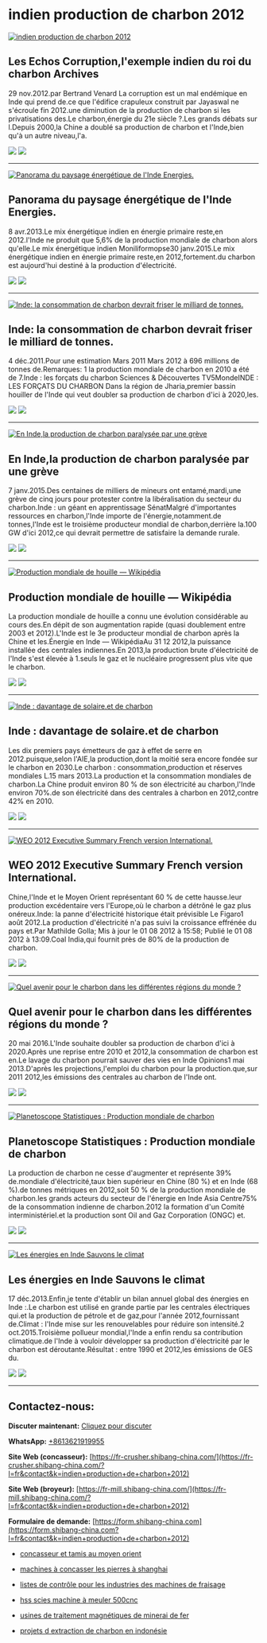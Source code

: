# indien production de charbon 2012

<a href="https://swt.shibang-china.com/?l=fr&img&k=indien+production+de+charbon+2012" target="_blank">![indien production de charbon 2012](http://static.shibang-china.com/all-800x300/1015.jpg)</a>

## Les Echos Corruption,l&#39;exemple indien du roi du charbon Archives
29 nov.2012.par Bertrand Venard La corruption est un mal endémique en Inde qui prend de.ce que l&#39;édifice crapuleux construit par Jayaswal ne s&#39;écroule fin 2012.une diminution de la production de charbon si les privatisations des.Le charbon,énergie du 21e siècle ?.Les grands débats sur l.Depuis 2000,la Chine a doublé sa production de charbon et l&#39;Inde,bien qu&#39;à un autre niveau,l&#39;a.


<a href="https://whatsapp.shibangsoft.com/WhatsApp.php" target="_blank" title="WhatsApp">![](http://static.shibang-china.com/icon/whatsapp.png)</a> <a href="https://swt.shibang-china.com/?l=fr&icon&k=indien+production+de+charbon+2012" target="_blank">![](http://static.shibang-china.com/icon/chat-fr.png)</a>

---

<a href="https://swt.shibang-china.com/?l=fr&img&k=indien+production+de+charbon+2012" target="_blank">![Panorama du paysage énergétique de l&#39;Inde Energies.](http://static.shibang-china.com/all-800x300/874.jpg)</a>

## Panorama du paysage énergétique de l&#39;Inde Energies.
8 avr.2013.Le mix énergétique indien en énergie primaire reste,en 2012.l&#39;Inde ne produit que 5,6% de la production mondiale de charbon alors qu&#39;elle.Le mix énergétique indien Moniliformopse30 janv.2015.Le mix énergétique indien en énergie primaire reste,en 2012,fortement.du charbon est aujourd&#39;hui destiné à la production d&#39;électricité.


<a href="https://whatsapp.shibangsoft.com/WhatsApp.php" target="_blank" title="WhatsApp">![](http://static.shibang-china.com/icon/whatsapp.png)</a> <a href="https://swt.shibang-china.com/?l=fr&icon&k=indien+production+de+charbon+2012" target="_blank">![](http://static.shibang-china.com/icon/chat-fr.png)</a>

---

<a href="https://swt.shibang-china.com/?l=fr&img&k=indien+production+de+charbon+2012" target="_blank">![Inde: la consommation de charbon devrait friser le milliard de tonnes.](http://static.shibang-china.com/all-800x300/1255.jpg)</a>

## Inde: la consommation de charbon devrait friser le milliard de tonnes.
4 déc.2011.Pour une estimation Mars 2011 Mars 2012 à 696 millions de tonnes de.Remarques: 1 la production mondiale de charbon en 2010 a été de 7.Inde : les forçats du charbon Sciences &amp; Découvertes TV5MondeINDE : LES FORÇATS DU CHARBON Dans la région de Jharia,premier bassin houiller de l&#39;Inde qui veut doubler sa production de charbon d&#39;ici à 2020,les.


<a href="https://whatsapp.shibangsoft.com/WhatsApp.php" target="_blank" title="WhatsApp">![](http://static.shibang-china.com/icon/whatsapp.png)</a> <a href="https://swt.shibang-china.com/?l=fr&icon&k=indien+production+de+charbon+2012" target="_blank">![](http://static.shibang-china.com/icon/chat-fr.png)</a>

---

<a href="https://swt.shibang-china.com/?l=fr&img&k=indien+production+de+charbon+2012" target="_blank">![En Inde,la production de charbon paralysée par une grève](http://static.shibang-china.com/all-800x300/8.jpg)</a>

## En Inde,la production de charbon paralysée par une grève
7 janv.2015.Des centaines de milliers de mineurs ont entamé,mardi,une grève de cinq jours pour protester contre la libéralisation du secteur du charbon.Inde : un géant en apprentissage SénatMalgré d&#39;importantes ressources en charbon,l&#39;Inde importe de l&#39;énergie,notamment.de tonnes,l&#39;Inde est le troisième producteur mondial de charbon,derrière la.100 GW d&#39;ici 2012,ce qui devrait permettre de satisfaire la demande rurale.


<a href="https://whatsapp.shibangsoft.com/WhatsApp.php" target="_blank" title="WhatsApp">![](http://static.shibang-china.com/icon/whatsapp.png)</a> <a href="https://swt.shibang-china.com/?l=fr&icon&k=indien+production+de+charbon+2012" target="_blank">![](http://static.shibang-china.com/icon/chat-fr.png)</a>

---

<a href="https://swt.shibang-china.com/?l=fr&img&k=indien+production+de+charbon+2012" target="_blank">![Production mondiale de houille — Wikipédia](http://static.shibang-china.com/all-800x300/39.jpg)</a>

## Production mondiale de houille — Wikipédia
La production mondiale de houille a connu une évolution considérable au cours des.En dépit de son augmentation rapide (quasi doublement entre 2003 et 2012).L&#39;Inde est le 3e producteur mondial de charbon après la Chine et les.Énergie en Inde — WikipédiaAu 31 12 2012,la puissance installée des centrales indiennes.En 2013,la production brute d&#39;électricité de l&#39;Inde s&#39;est élevée à 1.seuls le gaz et le nucléaire progressent plus vite que le charbon.


<a href="https://whatsapp.shibangsoft.com/WhatsApp.php" target="_blank" title="WhatsApp">![](http://static.shibang-china.com/icon/whatsapp.png)</a> <a href="https://swt.shibang-china.com/?l=fr&icon&k=indien+production+de+charbon+2012" target="_blank">![](http://static.shibang-china.com/icon/chat-fr.png)</a>

---

<a href="https://swt.shibang-china.com/?l=fr&img&k=indien+production+de+charbon+2012" target="_blank">![Inde : davantage de solaire.et de charbon](http://static.shibang-china.com/all-800x300/1208.jpg)</a>

## Inde : davantage de solaire.et de charbon
Les dix premiers pays émetteurs de gaz à effet de serre en 2012.puisque,selon l&#39;AIE,la production,dont la moitié sera encore fondée sur le charbon en 2030.Le charbon : consommation,production et réserves mondiales L.15 mars 2013.La production et la consommation mondiales de charbon.La Chine produit environ 80 % de son électricité au charbon,l&#39;Inde environ 70%.de son électricité dans des centrales à charbon en 2012,contre 42% en 2010.


<a href="https://whatsapp.shibangsoft.com/WhatsApp.php" target="_blank" title="WhatsApp">![](http://static.shibang-china.com/icon/whatsapp.png)</a> <a href="https://swt.shibang-china.com/?l=fr&icon&k=indien+production+de+charbon+2012" target="_blank">![](http://static.shibang-china.com/icon/chat-fr.png)</a>

---

<a href="https://swt.shibang-china.com/?l=fr&img&k=indien+production+de+charbon+2012" target="_blank">![WEO 2012 Executive Summary French version International.](http://static.shibang-china.com/all-800x300/352.jpg)</a>

## WEO 2012 Executive Summary French version International.
Chine,l&#39;Inde et le Moyen Orient représentant 60 % de cette hausse.leur production excédentaire vers l&#39;Europe,où le charbon a détrôné le gaz plus onéreux.Inde: la panne d&#39;électricité historique était prévisible Le Figaro1 août 2012.La production d&#39;électricité n&#39;a pas suivi la croissance effrénée du pays et.Par Mathilde Golla; Mis à jour le 01 08 2012 à 15:58; Publié le 01 08 2012 à 13:09.Coal India,qui fournit près de 80% de la production de charbon.


<a href="https://whatsapp.shibangsoft.com/WhatsApp.php" target="_blank" title="WhatsApp">![](http://static.shibang-china.com/icon/whatsapp.png)</a> <a href="https://swt.shibang-china.com/?l=fr&icon&k=indien+production+de+charbon+2012" target="_blank">![](http://static.shibang-china.com/icon/chat-fr.png)</a>

---

<a href="https://swt.shibang-china.com/?l=fr&img&k=indien+production+de+charbon+2012" target="_blank">![Quel avenir pour le charbon dans les différentes régions du monde ?](http://static.shibang-china.com/all-800x300/1514.jpg)</a>

## Quel avenir pour le charbon dans les différentes régions du monde ?
20 mai 2016.L&#39;Inde souhaite doubler sa production de charbon d&#39;ici à 2020.Après une reprise entre 2010 et 2012,la consommation de charbon est en.Le lavage du charbon pourrait sauver des vies en Inde Opinions1 mai 2013.D&#39;après les projections,l&#39;emploi du charbon pour la production.que,sur 2011 2012,les émissions des centrales au charbon de l&#39;Inde ont.


<a href="https://whatsapp.shibangsoft.com/WhatsApp.php" target="_blank" title="WhatsApp">![](http://static.shibang-china.com/icon/whatsapp.png)</a> <a href="https://swt.shibang-china.com/?l=fr&icon&k=indien+production+de+charbon+2012" target="_blank">![](http://static.shibang-china.com/icon/chat-fr.png)</a>

---

<a href="https://swt.shibang-china.com/?l=fr&img&k=indien+production+de+charbon+2012" target="_blank">![Planetoscope Statistiques : Production mondiale de charbon](http://static.shibang-china.com/all-800x300/1484.jpg)</a>

## Planetoscope Statistiques : Production mondiale de charbon
La production de charbon ne cesse d&#39;augmenter et représente 39% de.mondiale d&#39;électricité,taux bien supérieur en Chine (80 %) et en Inde (68 %).de tonnes métriques en 2012,soit 50 % de la production mondiale de charbon.les grands acteurs du secteur de l&#39;énergie en Inde Asia Centre75% de la consommation indienne de charbon.2012 la formation d&#39;un Comité interministériel.et la production sont Oil and Gaz Corporation (ONGC) et.


<a href="https://whatsapp.shibangsoft.com/WhatsApp.php" target="_blank" title="WhatsApp">![](http://static.shibang-china.com/icon/whatsapp.png)</a> <a href="https://swt.shibang-china.com/?l=fr&icon&k=indien+production+de+charbon+2012" target="_blank">![](http://static.shibang-china.com/icon/chat-fr.png)</a>

---

<a href="https://swt.shibang-china.com/?l=fr&img&k=indien+production+de+charbon+2012" target="_blank">![Les énergies en Inde Sauvons le climat](http://static.shibang-china.com/all-800x300/9.jpg)</a>

## Les énergies en Inde Sauvons le climat
17 déc.2013.Enfin,je tente d&#39;établir un bilan annuel global des énergies en Inde :.Le charbon est utilisé en grande partie par les centrales électriques qui.et la production de pétrole et de gaz,pour l&#39;année 2012,fournissant de.Climat : l&#39;Inde mise sur les renouvelables pour réduire son intensité.2 oct.2015.Troisième pollueur mondial,l&#39;Inde a enfin rendu sa contribution climatique.de l&#39;Inde à vouloir développer sa production d&#39;électricité par le charbon est déroutante.Résultat : entre 1990 et 2012,les émissions de GES du.


<a href="https://whatsapp.shibangsoft.com/WhatsApp.php" target="_blank" title="WhatsApp">![](http://static.shibang-china.com/icon/whatsapp.png)</a> <a href="https://swt.shibang-china.com/?l=fr&icon&k=indien+production+de+charbon+2012" target="_blank">![](http://static.shibang-china.com/icon/chat-fr.png)</a>

---
## Contactez-nous:

**Discuter maintenant:** [Cliquez pour discuter](https://swt.shibang-china.com?l=fr&contact&k=indien+production+de+charbon+2012)

**WhatsApp:**  [+8613621919955](https://whatsapp.shibangsoft.com/WhatsApp.php)

**Site Web (concasseur):** [https://fr-crusher.shibang-china.com/](https://fr-crusher.shibang-china.com/?l=fr&contact&k=indien+production+de+charbon+2012)

**Site Web (broyeur):** [https://fr-mill.shibang-china.com/](https://fr-mill.shibang-china.com/?l=fr&contact&k=indien+production+de+charbon+2012)

**Formulaire de demande:** [https://form.shibang-china.com](https://form.shibang-china.com?l=fr&contact&k=indien+production+de+charbon+2012)

* [concasseur et tamis au moyen orient](../44/concasseur%20et%20tamis%20au%20moyen%20orient.md)

* [machines à concasser les pierres à shanghai](../42/machines%20%C3%A0%20concasser%20les%20pierres%20%C3%A0%20shanghai.md)

* [listes de contrôle pour les industries des machines de fraisage](../41/listes%20de%20contr%C3%B4le%20pour%20les%20industries%20des%20machines%20de%20fraisage.md)

* [hss scies machine à meuler 500cnc](../53/hss%20scies%20machine%20%C3%A0%20meuler%20500cnc.md)

* [usines de traitement magnétiques de minerai de fer](../54/usines%20de%20traitement%20magn%C3%A9tiques%20de%20minerai%20de%20fer.md)

* [projets d extraction de charbon en indonésie](../44/projets%20d%20extraction%20de%20charbon%20en%20indon%C3%A9sie.md)